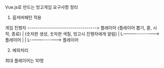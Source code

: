 Vue.js로 만드는 빙고게임 요구사항 정리

1. 옵저버패턴 적용 

 게임 진행자 -----------------------------------> 플레이어
 (플레이어 뽑기, 콜, 시작, 종료)      	|  (숫자판 생성, 숫자판 색칠, 빙고시 진행자에게 알림)
                           	   	  | 
                        		  L———--------->플레이어
                        	      |
				    			  |
                         		  L--——-------> 플레이어

2. 예외처리

최대 플레이어는 10명

